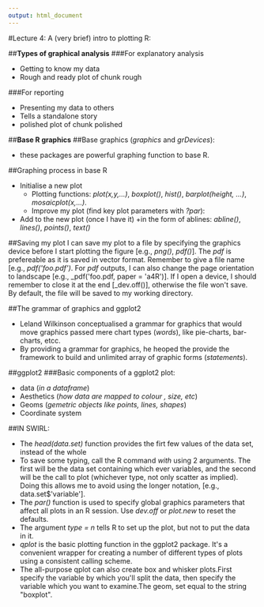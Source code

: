 ```yaml
---
output: html_document
---
```

#Lecture 4: A (very brief) intro to plotting R:

##**Types of graphical analysis**
###For explanatory analysis
* Getting to know my data
* Rough and ready plot of chunk rough

###For reporting
* Presenting my data to others
* Tells a standalone story 
* polished plot of chunk polished

##**Base R graphics**
##Base graphics (_graphics_ and _grDevices_):
* these packages are powerful graphing function to base R.

##Graphing process in base R
* Initialise a new plot
	+ Plotting functions: _plot(x,y,...)_, _boxplot()_, _hist()_, _barplot(height, ...)_, _mosaicplot(x,...)_.
	+ Improve my plot (find key plot parameters with _?par_): 
* Add to the new plot (once I have it)
	+in the form of ablines: _abline()_, _lines()_, _points()_, _text()_

##Saving my plot
I can save my plot to a file by specifying the graphics device before I start plotting the figure [e.g., _png()_, _pdf()_]. The _pdf_ is prefereable as it is saved in vector format. Remember to give a file name [e.g., _pdf('foo.pdf')_.  For _pdf_ outputs, I can also change the page orientation to landscape [e.g., _pdf('foo.pdf, paper = 'a4R')].  If I open a device, I should remember to close it at the end [_dev.off()], otherwise the file won't save. By default, the file will be saved to my working directory. 

##The grammar of graphics and ggplot2
* Leland Wilkinson conceptualised a grammar for graphics that would move graphics passed mere chart types (_words_), like pie-charts, bar-charts, etcc. 
* By providing a grammar for graphics, he heoped the provide the framework to build and unlimited array of graphic forms (_statements_). 

##ggplot2
###Basic components of a ggplot2 plot:
* data (_in a dataframe_)
* Aesthetics (_how data are mapped to colour , size, etc_)
* Geoms (_gemetric objects like points, lines, shapes_)
* Coordinate system


##IN SWIRL:
* The _head(data.set)_ function provides the firt few values of the data set, instead of the whole
* To save some typing, call the R command _with_ using 2 arguments. The first will be the data set containing which ever variables, and the second will be the call to plot (whichever type, not only scatter as implied). Doing this allows me to avoid using the longer notation, [e.g., data.set$'variable'].
* The _par()_ function is used to specify global graphics parameters that affect all plots in an R session. Use _dev.off_ or _plot.new_ to reset the defaults.
* The argument _type = n_ tells R to set up the plot, but not to put the data in it.
* _qplot_ is the basic plotting function in the ggplot2 package.  It's a convenient wrapper for creating a number of different types of plots using a consistent calling scheme.
* The all-purpose qplot can also create box and whisker plots.First specify the variable by which you'll split the data, then specify the variable which you want to examine.The geom, set equal to the string "boxplot".
